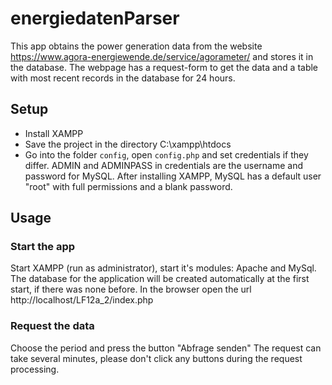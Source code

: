 # energiedatenParser

This app obtains the power generation data from the website https://www.agora-energiewende.de/service/agorameter/ and stores it in the database.
The webpage has a request-form to get the data and a table with most recent records in the database for 24 hours.

## Setup

* Install XAMPP
* Save the project in the directory C:\xampp\htdocs
* Go into the folder `config`, open `config.php` and set credentials if they differ. ADMIN and ADMINPASS in credentials are the username and password for MySQL. After installing XAMPP, MySQL has a default user "root" with full permissions and a blank password. 

## Usage

### Start the app

Start XAMPP (run as administrator), start it's modules: Apache and MySql. 
The database for the application will be created automatically at the first start, if there was none before.
In the browser open the url http://localhost/LF12a_2/index.php

### Request the data

Choose the period and press the button "Abfrage senden"
The request can take several minutes, please don't click any buttons during the request processing.
